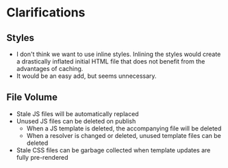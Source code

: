 # Clarifications

## Styles

-   I don't think we want to use inline styles. Inlining the styles would create a drastically inflated initial HTML file that does not benefit from the advantages of caching.
-   It would be an easy add, but seems unnecessary.


## File Volume

-   Stale JS files will be automatically replaced
-   Unused JS files can be deleted on publish
    -   When a JS template is deleted, the accompanying file will be deleted
    -   When a resolver is changed or deleted, unused template files can be deleted
-   Stale CSS files can be garbage collected when template updates are fully pre-rendered
